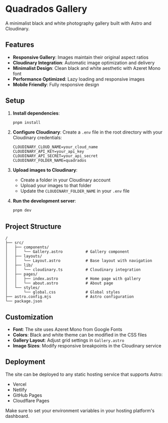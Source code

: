 # Quadrados Gallery

A minimalist black and white photography gallery built with Astro and Cloudinary.

## Features

- **Responsive Gallery**: Images maintain their original aspect ratios
- **Cloudinary Integration**: Automatic image optimization and delivery
- **Minimalist Design**: Clean black and white aesthetic with Azeret Mono font
- **Performance Optimized**: Lazy loading and responsive images
- **Mobile Friendly**: Fully responsive design

## Setup

1. **Install dependencies**:
   ```bash
   pnpm install
   ```

2. **Configure Cloudinary**:
   Create a `.env` file in the root directory with your Cloudinary credentials:
   ```env
   CLOUDINARY_CLOUD_NAME=your_cloud_name
   CLOUDINARY_API_KEY=your_api_key
   CLOUDINARY_API_SECRET=your_api_secret
   CLOUDINARY_FOLDER_NAME=quadrados
   ```

3. **Upload images to Cloudinary**:
   - Create a folder in your Cloudinary account
   - Upload your images to that folder
   - Update the `CLOUDINARY_FOLDER_NAME` in your `.env` file

4. **Run the development server**:
   ```bash
   pnpm dev
   ```

## Project Structure

```
/
├── src/
│   ├── components/
│   │   └── Gallery.astro          # Gallery component
│   ├── layouts/
│   │   └── Layout.astro           # Base layout with navigation
│   ├── lib/
│   │   └── cloudinary.ts          # Cloudinary integration
│   ├── pages/
│   │   ├── index.astro            # Home page with gallery
│   │   └── about.astro            # About page
│   └── styles/
│       └── global.css             # Global styles
├── astro.config.mjs               # Astro configuration
└── package.json
```

## Customization

- **Font**: The site uses Azeret Mono from Google Fonts
- **Colors**: Black and white theme can be modified in the CSS files
- **Gallery Layout**: Adjust grid settings in `Gallery.astro`
- **Image Sizes**: Modify responsive breakpoints in the Cloudinary service

## Deployment

The site can be deployed to any static hosting service that supports Astro:

- Vercel
- Netlify
- GitHub Pages
- Cloudflare Pages

Make sure to set your environment variables in your hosting platform's dashboard.